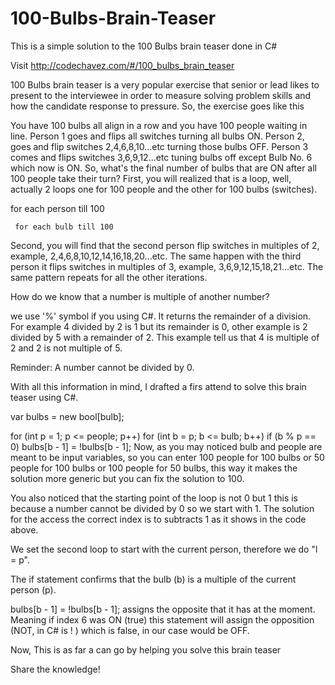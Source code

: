 # 100-Bulbs-Brain-Teaser
This is a simple solution to the 100 Bulbs brain teaser done in C#

Visit http://codechavez.com/#/100_bulbs_brain_teaser


100 Bulbs brain teaser is a very popular exercise that senior or lead likes to present to the interviewee in order to measure solving problem skills and how the candidate response to pressure. So, the exercise goes like this

You have 100 bulbs all align in a row  and you have 100 people waiting in line. Person 1 goes and flips all switches turning all bulbs ON. Person 2, goes and flip switches 2,4,6,8,10...etc turning those bulbs OFF. Person 3 comes and flips switches 3,6,9,12...etc tuning bulbs off except Bulb No. 6 which now is ON. So, what's the final number of bulbs that are ON after all 100 people take their turn?
First, you will realized that is a loop, well, actually 2 loops one for 100 people and the other for 100 bulbs (switches).  

for each person till 100

     for each bulb till 100
  
Second, you will find that the second person flip switches in multiples of 2, example, 2,4,6,8,10,12,14,16,18,20...etc. The same happen with the third person it flips switches in multiples of 3, example, 3,6,9,12,15,18,21...etc. The same pattern repeats for all the other iterations. 


How do we know that a number is multiple of another number?


we use '%' symbol if you using C#. It returns the remainder of a division. For example 4 divided by 2 is 1 but its remainder is 0, other example is 2 divided by 5 with a remainder of 2. This example tell us that 4 is multiple of 2 and 2 is not multiple of 5.

Reminder:  A number cannot be divided by 0.

With all this information in mind, I drafted a firs attend to solve this brain teaser using C#.

var bulbs = new bool[bulb];

for (int p = 1; p <= people; p++)
   for (int b = p; b <= bulb; b++)
      if (b % p == 0)
         bulbs[b - 1] = !bulbs[b - 1];
Now, as you may noticed bulb and people are meant to be input variables, so you can enter 100 people for 100 bulbs or 50 people for 100 bulbs or 100 people for 50 bulbs, this way it makes the solution more generic but you can fix the solution to 100.

You also noticed that the starting point of the loop is not 0 but 1 this is because a number cannot be divided by 0 so we start with 1. The solution for the access the correct index is to subtracts 1 as it shows in the code above.

We set the second loop to start with the current person, therefore we do "l = p".

The if statement confirms that the bulb (b) is a multiple of the current person (p). 

bulbs[b - 1] = !bulbs[b - 1];  assigns the opposite that it has at the moment. Meaning if index 6 was ON (true) this statement will assign the opposition (NOT, in C# is ! ) which is false, in our case would be OFF.

Now, This is as far a can go by helping you solve this brain teaser



Share the knowledge!
